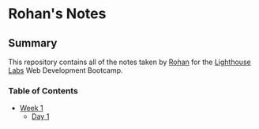 # Rohan's Notes

## Summary 

This repository contains all of the notes taken by [Rohan](https://github.com/rohanbatra24) for the [Lighthouse Labs](https://www.lighthouselabs.ca/?gclid=CjwKCAiA-vLyBRBWEiwAzOkGVPi0LOUUpXafSBbR9Li7a0huxqD2JDycFcpfn1vQn6mt_Xa3JF_2OxoCJdoQAvD_BwE) Web Development Bootcamp.

### Table of Contents

* [Week 1](/Week_1)
  * [Day 1](/Week_1/Day_1)